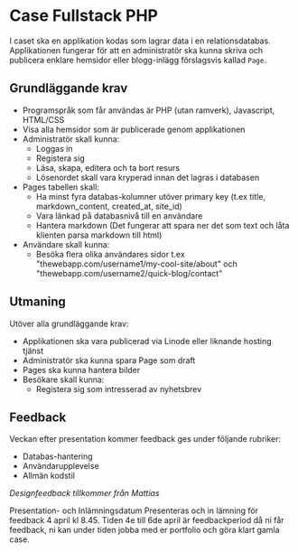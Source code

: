 # Case Fullstack PHP
I caset ska en applikation kodas som lagrar data i en relationsdatabas. Applikationen fungerar för att en administratör ska kunna skriva och publicera enklare hemsidor eller blogg-inlägg förslagsvis kallad `Page`.

## Grundläggande krav
- Programspråk som får användas är PHP (utan ramverk), Javascript, HTML/CSS
- Visa alla hemsidor som är publicerade genom applikationen
- Administratör skall kunna:
  - Loggas in
  - Registera sig
  - Läsa, skapa, editera och ta bort resurs
  - Lösenordet skall vara kryperad innan det lagras i databasen
- Pages tabellen skall:
  - Ha minst fyra databas-kolumner utöver primary key (t.ex title, markdown_content, created_at, site_id)
  - Vara länkad på databasnivå till en användare
  - Hantera markdown (Det fungerar att spara ner det som text och låta klienten parsa markdown till html)
- Användare skall kunna:
  - Besöka flera olika användares sidor t.ex "thewebapp.com/username1/my-cool-site/about" och "thewebapp.com/username2/quick-blog/contact"
  
## Utmaning
Utöver alla grundläggande krav:
- Applikationen ska vara publicerad via Linode eller liknande hosting tjänst
- Administratör ska kunna spara Page som draft
- Pages ska kunna hantera bilder
- Besökare skall kunna:
  - Registera sig som intresserad av nyhetsbrev
 
## Feedback
Veckan efter presentation kommer feedback ges under följande rubriker:

- Databas-hantering
- Användarupplevelse
- Allmän kodstil

*Designfeedback tillkommer från Mattias*

Presentation- och Inlämningsdatum
Presenteras och in lämning för feedback 4 april kl 8.45. Tiden 4e till 6de april är feedbackperiod då ni får feedback, ni kan under tiden jobba med er portfolio och göra klart gamla case.
